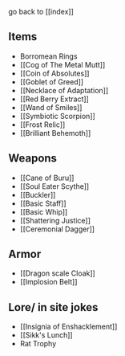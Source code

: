 go back to [[index]]

## Items
- Borromean Rings
- [[Cog of The Metal Mutt]]
- [[Coin of Absolutes]]
- [[Goblet of Greed]]
- [[Necklace of Adaptation]]
- [[Red Berry Extract]]
- [[Wand of Smiles]]
- [[Symbiotic Scorpion]]
- [[Frost Relic]]
- [[Brilliant Behemoth]]
## Weapons 
- [[Cane of Buru]]
- [[Soul Eater Scythe]]
- [[Buckler]]
- [[Basic Staff]]
- [[Basic Whip]]
- [[Shattering Justice]]
- [[Ceremonial Dagger]]
## Armor
- [[Dragon scale Cloak]]
- [[Implosion Belt]]

## Lore/ in site jokes
- [[Insignia of Enshacklement]]
- [[Sikk's Lunch]]
- Rat Trophy